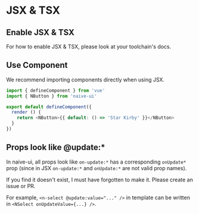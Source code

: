 <!--anchor:on-->

# JSX & TSX

## Enable JSX & TSX

For how to enable JSX & TSX, please look at your toolchain's docs.

## Use Component

We recommend importing components directly when using JSX.

```js
import { defineComponent } from 'vue'
import { NButton } from 'naive-ui'

export default defineComponent({
  render () {
    return <NButton>{{ default: () => 'Star Kirby' }}</NButton>
  }
})
```

## Props look like @update:\*

In naive-ui, all props look like `on-update:*` has a corresponding `onUpdate*` prop (since in JSX `on-update:*` and `onUpdate:*` are not valid prop names).

If you find it doesn't exist, I must have forgotten to make it. Please create an issue or PR.

For example, `<n-select @update:value="..." />` in template can be written in `<NSelect onUpdateValue={...} />`.
